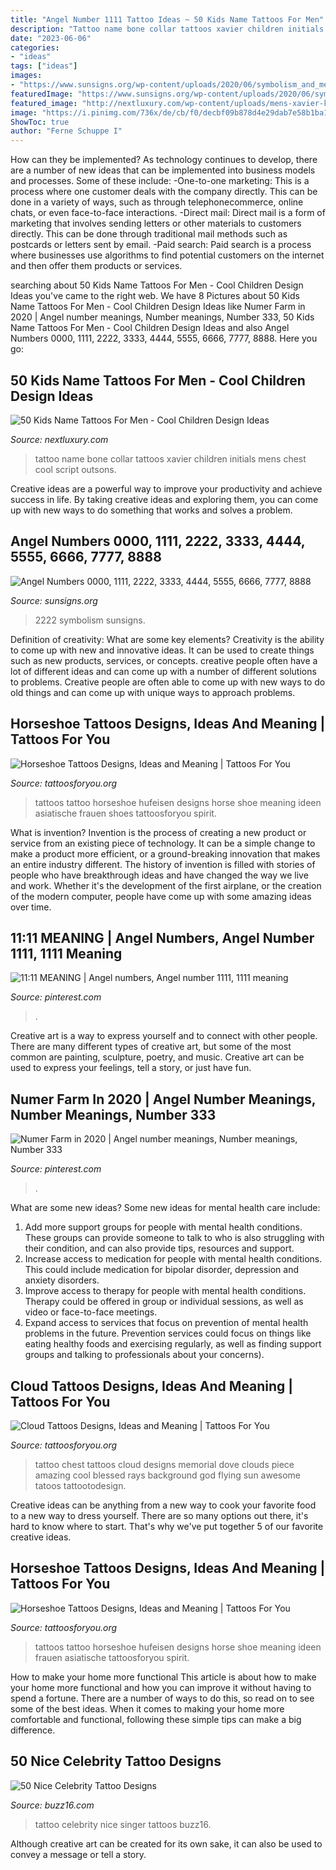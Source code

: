 ```yaml
---
title: "Angel Number 1111 Tattoo Ideas ~ 50 Kids Name Tattoos For Men"
description: "Tattoo name bone collar tattoos xavier children initials mens chest cool script outsons"
date: "2023-06-06"
categories:
- "ideas"
tags: ["ideas"]
images:
- "https://www.sunsigns.org/wp-content/uploads/2020/06/symbolism_and_meanings_of_angel_numbers_0000_1111_2222_3333_4444_5555_6666_7777_8888_9999.jpg"
featuredImage: "https://www.sunsigns.org/wp-content/uploads/2020/06/symbolism_and_meanings_of_angel_numbers_0000_1111_2222_3333_4444_5555_6666_7777_8888_9999.jpg"
featured_image: "http://nextluxury.com/wp-content/uploads/mens-xavier-kids-name-script-collar-bone-tattoo.jpg"
image: "https://i.pinimg.com/736x/de/cb/f0/decbf09b878d4e29dab7e58b1ba19a85.jpg"
ShowToc: true
author: "Ferne Schuppe I"
---
```



How can they be implemented?
As technology continues to develop, there are a number of new ideas that can be implemented into business models and processes. Some of these include: 
-One-to-one marketing: This is a process where one customer deals with the company directly. This can be done in a variety of ways, such as through telephonecommerce, online chats, or even face-to-face interactions. 
-Direct mail: Direct mail is a form of marketing that involves sending letters or other materials to customers directly. This can be done through traditional mail methods such as postcards or letters sent by email. 
-Paid search: Paid search is a process where businesses use algorithms to find potential customers on the internet and then offer them products or services.

	

		
searching about 50 Kids Name Tattoos For Men - Cool Children Design Ideas you've came to the right web. We have 8 Pictures about 50 Kids Name Tattoos For Men - Cool Children Design Ideas like Numer Farm in 2020 | Angel number meanings, Number meanings, Number 333, 50 Kids Name Tattoos For Men - Cool Children Design Ideas and also Angel Numbers 0000, 1111, 2222, 3333, 4444, 5555, 6666, 7777, 8888. Here you go:
		
    
## 50 Kids Name Tattoos For Men - Cool Children Design Ideas

<img loading=lazy src="http://nextluxury.com/wp-content/uploads/mens-xavier-kids-name-script-collar-bone-tattoo.jpg" onerror="this.onerror=null;this.src='https://tse4.mm.bing.net/th?id=OIP.ZSabzIwY49mNHSNsGxjmaQHaGs&amp;pid=15.1';" alt="50 Kids Name Tattoos For Men - Cool Children Design Ideas">

_Source: nextluxury.com_

>tattoo name bone collar tattoos xavier children initials mens chest cool script outsons. 

	

Creative ideas are a powerful way to improve your productivity and achieve success in life. By taking creative ideas and exploring them, you can come up with new ways to do something that works and solves a problem.

    
## Angel Numbers 0000, 1111, 2222, 3333, 4444, 5555, 6666, 7777, 8888

<img loading=lazy src="https://www.sunsigns.org/wp-content/uploads/2020/06/symbolism_and_meanings_of_angel_numbers_0000_1111_2222_3333_4444_5555_6666_7777_8888_9999.jpg" onerror="this.onerror=null;this.src='https://tse2.mm.bing.net/th?id=OIP.ASs15Tax11was3mZolrN1wHaD8&amp;pid=15.1';" alt="Angel Numbers 0000, 1111, 2222, 3333, 4444, 5555, 6666, 7777, 8888">

_Source: sunsigns.org_

>2222 symbolism sunsigns. 

	

Definition of creativity: What are some key elements?
Creativity is the ability to come up with new and innovative ideas. It can be used to create things such as new products, services, or concepts. creative people often have a lot of different ideas and can come up with a number of different solutions to problems. Creative people are often able to come up with new ways to do old things and can come up with unique ways to approach problems.

    
## Horseshoe Tattoos Designs, Ideas And Meaning | Tattoos For You

<img loading=lazy src="http://www.tattoosforyou.org/wp-content/uploads/2013/11/Horseshoe-Tattoo-Ideas.jpg" onerror="this.onerror=null;this.src='https://tse2.mm.bing.net/th?id=OIP.4ZlbxeZ1WiHAJL5RkubIMwHaJ4&amp;pid=15.1';" alt="Horseshoe Tattoos Designs, Ideas and Meaning | Tattoos For You">

_Source: tattoosforyou.org_

>tattoos tattoo horseshoe hufeisen designs horse shoe meaning ideen asiatische frauen shoes tattoosforyou spirit. 

	

What is invention?
Invention is the process of creating a new product or service from an existing piece of technology. It can be a simple change to make a product more efficient, or a ground-breaking innovation that makes an entire industry different. 
The history of invention is filled with stories of people who have breakthrough ideas and have changed the way we live and work. Whether it's the development of the first airplane, or the creation of the modern computer, people have come up with some amazing ideas over time.

    
## 11:11 MEANING | Angel Numbers, Angel Number 1111, 1111 Meaning

<img loading=lazy src="https://i.pinimg.com/736x/de/cb/f0/decbf09b878d4e29dab7e58b1ba19a85.jpg" onerror="this.onerror=null;this.src='https://tse1.mm.bing.net/th?id=OIP.DhvZaCTS8skWaovGQQgGdQHaLH&amp;pid=15.1';" alt="11:11 MEANING | Angel numbers, Angel number 1111, 1111 meaning">

_Source: pinterest.com_

>. 

	

Creative art is a way to express yourself and to connect with other people. There are many different types of creative art, but some of the most common are painting, sculpture, poetry, and music. Creative art can be used to express your feelings, tell a story, or just have fun.

    
## Numer Farm In 2020 | Angel Number Meanings, Number Meanings, Number 333

<img loading=lazy src="https://i.pinimg.com/736x/59/c0/5a/59c05abb6f119f895c6f5d93fb1bf715.jpg" onerror="this.onerror=null;this.src='https://tse4.mm.bing.net/th?id=OIP.NkLI7m2VNCb1Xp_K3xdhngHaLG&amp;pid=15.1';" alt="Numer Farm in 2020 | Angel number meanings, Number meanings, Number 333">

_Source: pinterest.com_

>. 

	

What are some new ideas?
Some new ideas for mental health care include:
1. Add more support groups for people with mental health conditions. These groups can provide someone to talk to who is also struggling with their condition, and can also provide tips, resources and support.
2. Increase access to medication for people with mental health conditions. This could include medication for bipolar disorder, depression and anxiety disorders.
3. Improve access to therapy for people with mental health conditions. Therapy could be offered in group or individual sessions, as well as video or face-to-face meetings.
4. Expand access to services that focus on prevention of mental health problems in the future. Prevention services could focus on things like eating healthy foods and exercising regularly, as well as finding support groups and talking to professionals about your concerns).

    
## Cloud Tattoos Designs, Ideas And Meaning | Tattoos For You

<img loading=lazy src="http://www.tattoosforyou.org/wp-content/uploads/2013/10/Cloud-Tattoos-On-Chest.jpg" onerror="this.onerror=null;this.src='https://tse1.mm.bing.net/th?id=OIP._scP260KhtiNj3GcrIZy6AHaHa&amp;pid=15.1';" alt="Cloud Tattoos Designs, Ideas and Meaning | Tattoos For You">

_Source: tattoosforyou.org_

>tattoo chest tattoos cloud designs memorial dove clouds piece amazing cool blessed rays background god flying sun awesome tatoos tattootodesign. 

	

Creative ideas can be anything from a new way to cook your favorite food to a new way to dress yourself. There are so many options out there, it's hard to know where to start. That's why we've put together 5 of our favorite creative ideas.

    
## Horseshoe Tattoos Designs, Ideas And Meaning | Tattoos For You

<img loading=lazy src="http://www.tattoosforyou.org/wp-content/uploads/2013/11/Horseshoe-Tattoo-Ideas-768x1024.jpg" onerror="this.onerror=null;this.src='https://tse4.mm.bing.net/th?id=OIP.z7WQz9qpm-SjlHOIjTMaXgHaJ4&amp;pid=15.1';" alt="Horseshoe Tattoos Designs, Ideas and Meaning | Tattoos For You">

_Source: tattoosforyou.org_

>tattoos tattoo horseshoe hufeisen designs horse shoe meaning ideen frauen asiatische tattoosforyou spirit. 

	

How to make your home more functional
This article is about how to make your home more functional and how you can improve it without having to spend a fortune. There are a number of ways to do this, so read on to see some of the best ideas. When it comes to making your home more comfortable and functional, following these simple tips can make a big difference.

    
## 50 Nice Celebrity Tattoo Designs

<img loading=lazy src="https://buzz16.com/wp-content/uploads/2015/05/Nice-Celebrity-Tattoo-Designs0021.jpg" onerror="this.onerror=null;this.src='https://tse4.mm.bing.net/th?id=OIP.W9wGX7QdS79UB6UYrNYSTgHaLd&amp;pid=15.1';" alt="50 Nice Celebrity Tattoo Designs">

_Source: buzz16.com_

>tattoo celebrity nice singer tattoos buzz16. 

	

Although creative art can be created for its own sake, it can also be used to convey a message or tell a story.

